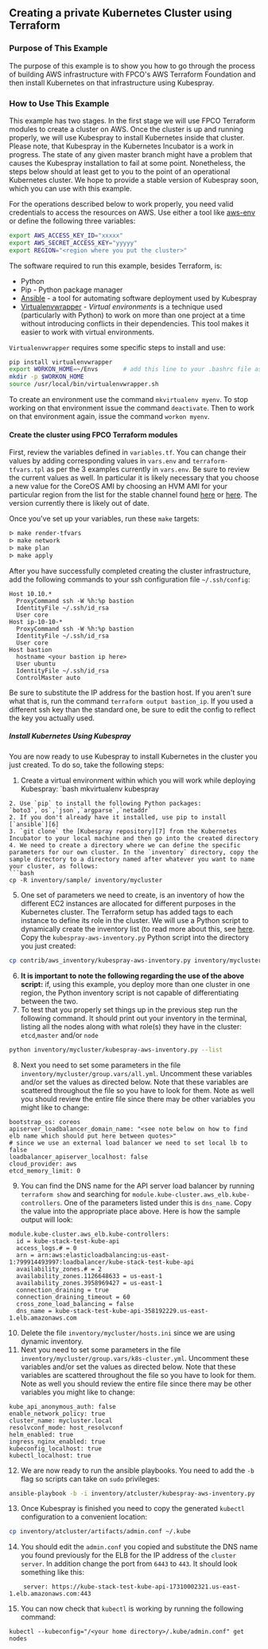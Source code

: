 ## Creating a private Kubernetes Cluster using Terraform

### Purpose of This Example
The purpose of this example is to show you how to go through the process of building AWS infrastructure with FPCO's AWS Terraform Foundation and then install Kubernetes on that infrastructure using Kubespray.
 
### How to Use This Example
This example has two stages. In the first stage we will use FPCO Terraform modules to create a cluster on AWS. Once the cluster is up and running properly, we will use Kubespray to install Kubernetes inside that cluster. Please note, that Kubespray in the Kubernetes Incubator is a work in progress. The state of any given master branch might have a problem that causes the Kubespray installation to fail at some point. Nonetheless, the steps below should at least get to you to the point of an operational Kubernetes cluster. We hope to provide a stable version of Kubespray soon, which you can use with this example.

For the operations described below to work properly, you need valid credentials to access the resources on AWS. Use either a tool like [aws-env][1] or define the following three variables:

```bash
export AWS_ACCESS_KEY_ID="xxxxx"
export AWS_SECRET_ACCESS_KEY="yyyyy"
export REGION="<region where you put the cluster>"
```

The software required to run this example, besides Terraform, is:
* Python
* Pip - Python package manager
* [Ansible][2] - a tool for automating software deployment used by Kubespray
* [Virtualenvwrapper][3] - _Virtual environments_ is a technique used (particularly with Python) to work on more than one project at a time without introducing conflicts in their dependencies. This tool makes it easier to work with virtual environments.

`Virtualenvwrapper` requires some specific steps to install and use:

```bash
pip install virtualenvwrapper
export WORKON_HOME=~/Envs       # add this line to your .bashrc file as well
mkdir -p $WORKON_HOME
source /usr/local/bin/virtualenvwrapper.sh
```

To create an environment use the command `mkvirtualenv myenv`. To stop working on that environment issue the command `deactivate`. Then to work on that environment again, issue the command `workon myenv`. 

#### Create the cluster using FPCO Terraform modules
First, review the variables defined in `variables.tf`. You can change their values by adding corresponding values in `vars.env` and `terraform-tfvars.tpl` as per the 3 examples currently in `vars.env`. Be sure to review the current values as well. In particular it is likely necessary that you choose a new value for the CoreOS AMI by choosing an HVM AMI for your particular region from the list for the stable channel found [here][4] or [here][5]. The version currently there is likely out of date.

Once you've set up your variables, run these `make` targets:

```bash
ᐅ make render-tfvars
ᐅ make network
ᐅ make plan
ᐅ make apply
```

After you have successfully completed creating the cluster infrastructure, add the following commands to your ssh configuration file `~/.ssh/config`:

```
Host 10.10.*
  ProxyCommand ssh -W %h:%p bastion
  IdentityFile ~/.ssh/id_rsa
  User core
Host ip-10-10-*
  ProxyCommand ssh -W %h:%p bastion
  IdentityFile ~/.ssh/id_rsa
  User core
Host bastion
  hostname <your bastion ip here>
  User ubuntu
  IdentityFile ~/.ssh/id_rsa
  ControlMaster auto
```

Be sure to substitute the IP address for the bastion host. If you aren't sure what that is, run the command `terraform output bastion_ip`. If you used a different ssh key than the standard one, be sure to edit the config to reflect the key you actually used.

##### Install Kubernetes Using Kubespray

You are now ready to use Kubespray to install Kubernetes in the cluster you just created. To do so, take the following steps:
1. Create a virtual environment within which you will work while deploying Kubespray:
`bash
mkvirtualenv kubespray
```
2. Use `pip` to install the following Python packages: `boto3`,`os`,`json`,`argparse`,`netaddr`
2. If you don't already have it installed, use pip to install [`ansible`][6]
3. `git clone` the [Kubespray repository][7] from the Kubernetes Incubator to your local machine and then go into the created directory
4. We need to create a directory where we can define the specific parameters for our own cluster. In the `inventory` directory, copy the sample directory to a directory named after whatever you want to name your cluster, as follows:
```bash
cp -R inventory/sample/ inventory/mycluster
```
5. One set of parameters we need to create, is an inventory of how the different EC2 instances are allocated for different purposes in the Kubernetes cluster. The Terraform setup has added tags to each instance to define its role in the cluster. We will use a Python script to dynamically create the inventory list (to read more about this, see [here][8]. Copy the `kubespray-aws-inventory.py` Python script into the directory you just created:
```bash
cp contrib/aws_inventory/kubespray-aws-inventory.py inventory/mycluster/
```
6. **It is important to note the following regarding the use of the above script:** if, using this example, you deploy more than one cluster in one region, the Python inventory script is not capable of differentiating between the two.
7. To test that you properly set things up in the previous step run the following command. It should print out your inventory in the terminal, listing all the nodes along with what role(s) they have in the cluster: `etcd`,`master` and/or `node`
```bash
python inventory/mycluster/kubespray-aws-inventory.py --list
```
8. Next you need to set some parameters in the file `inventory/mycluster/group.vars/all.yml`. Uncomment these variables and/or set the values as directed below. Note that these variables are scattered throughout the file so you have to look for them. Note as well you should review the entire file since there may be other variables you might like to change:
```
bootstrap_os: coreos
apiserver_loadbalancer_domain_name: "<see note below on how to find elb name which should put here between quotes>"
# since we use an external load balancer we need to set local lb to false
loadbalancer_apiserver_localhost: false
cloud_provider: aws
etcd_memory_limit: 0
```
9. You can find the DNS name for the API server load balancer by running `terraform show` and searching for `module.kube-cluster.aws_elb.kube-controllers`. One of the parameters listed under this is `dns_name`. Copy the value into the appropriate place above. Here is how the sample output will look:
```
module.kube-cluster.aws_elb.kube-controllers:
  id = kube-stack-test-kube-api
  access_logs.# = 0
  arn = arn:aws:elasticloadbalancing:us-east-1:799914493997:loadbalancer/kube-stack-test-kube-api
  availability_zones.# = 2
  availability_zones.1126648633 = us-east-1
  availability_zones.3958969427 = us-east-1
  connection_draining = true
  connection_draining_timeout = 60
  cross_zone_load_balancing = false
  dns_name = kube-stack-test-kube-api-358192229.us-east-1.elb.amazonaws.com
```
10. Delete the file `inventory/mycluster/hosts.ini` since we are using dynamic inventory.
11. Next you need to set some parameters in the file `inventory/mycluster/group.vars/k8s-cluster.yml`. Uncomment these variables and/or set the values as directed below. Note that these variables are scattered throughout the file so you have to look for them. Note as well you should review the entire file since there may be other variables you might like to change:
```
kube_api_anonymous_auth: false
enable_network_policy: true
cluster_name: mycluster.local
resolvconf_mode: host_resolvconf
helm_enabled: true
ingress_nginx_enabled: true
kubeconfig_localhost: true
kubectl_localhost: true
```
12. We are now ready to run the ansible playbooks. You need to add the `-b` flag so scripts can take on `sudo` privileges:
```bash
ansible-playbook -b -i inventory/atcluster/kubespray-aws-inventory.py  cluster.yml
```
13. Once Kubespray is finished you need to copy the generated `kubectl` configuration to a convenient location:
```bash
cp inventory/atcluster/artifacts/admin.conf ~/.kube
```
14. You should edit the `admin.conf` you copied and substitute the DNS name you found previously for the ELB for the IP address of the `cluster` `server`. In addition change the port from `6443` to `443`. It should look something like this:
```
    server: https://kube-stack-test-kube-api-17310002321.us-east-1.elb.amazonaws.com:443
```
15. You can now check that `kubectl` is working by running the following command:
```
kubectl --kubeconfig="/<your home directory>/.kube/admin.conf" get nodes
```


[1]:	https://github.com/fpco/devops-helpers/blob/master/doc/aws/aws-env.md
[2]:	http://docs.ansible.com/ansible/latest/index.html
[3]:	https://virtualenvwrapper.readthedocs.io/en/latest/command_ref.html
[4]:	https://coreos.com/os/docs/latest/booting-on-ec2.html
[5]:	http://stable.release.core-os.net/amd64-usr/current/coreos_production_ami_all.json
[6]:	https://github.com/ansible/ansible
[7]:	https://github.com/kubernetes-incubator/kubespray/
[8]:	https://github.com/kubernetes-incubator/kubespray/blob/master/docs/aws.md